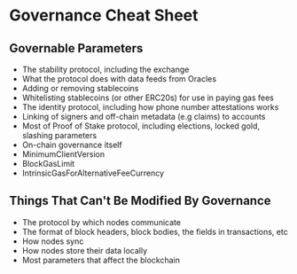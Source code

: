 # Governance Cheat Sheet

## Governable Parameters 

* The stability protocol, including the exchange
* What the protocol does with data feeds from Oracles
* Adding or removing stablecoins
* Whitelisting stablecoins (or other ERC20s) for use in paying gas fees 
* The identity protocol, including how phone number attestations works
* Linking of signers and off-chain metadata (e.g claims) to accounts 
* Most of Proof of Stake protocol, including elections, locked gold, slashing parameters
* On-chain governance itself 
* MinimumClientVersion
* BlockGasLimit
* IntrinsicGasForAlternativeFeeCurrency

## Things That Can't Be Modified By Governance

* The protocol by which nodes communicate 
* The format of block headers, block bodies, the fields in transactions, etc
* How nodes sync
* How nodes store their data locally
* Most parameters that affect the blockchain
